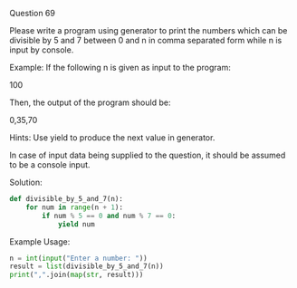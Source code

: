 
Question 69

Please write a program using generator to print the numbers which can be divisible by 5 and 7 between 0 and n in comma separated form while n is input by console.

Example: If the following n is given as input to the program:

100

Then, the output of the program should be:

0,35,70

Hints: Use yield to produce the next value in generator.

In case of input data being supplied to the question, it should be assumed to be a console input.

Solution:

```python
def divisible_by_5_and_7(n):
    for num in range(n + 1):
        if num % 5 == 0 and num % 7 == 0:
            yield num
```

Example Usage: 
```python
n = int(input("Enter a number: "))
result = list(divisible_by_5_and_7(n))
print(",".join(map(str, result)))
```

